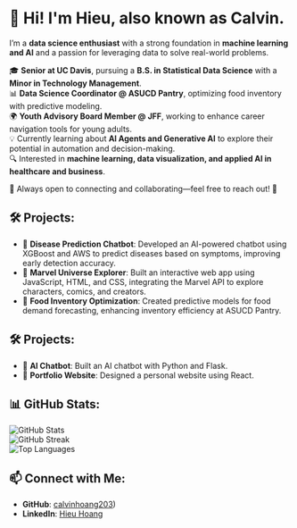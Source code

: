 # 👋 Hi! I'm Hieu, also known as Calvin.

I’m a **data science enthusiast** with a strong foundation in **machine learning and AI** and a passion for leveraging data to solve real-world problems.  

🎓 **Senior at UC Davis**, pursuing a **B.S. in Statistical Data Science** with a **Minor in Technology Management**.  
📊 **Data Science Coordinator @ ASUCD Pantry**, optimizing food inventory with predictive modeling.  
🌍 **Youth Advisory Board Member @ JFF**, working to enhance career navigation tools for young adults.  
💡 Currently learning about **AI Agents and Generative AI** to explore their potential in automation and decision-making.  
🔍 Interested in **machine learning, data visualization, and applied AI in healthcare and business**.  

🌟 Always open to connecting and collaborating—feel free to reach out! 🚀  

## 🛠 Projects:
- 🔹 **Disease Prediction Chatbot**: Developed an AI-powered chatbot using XGBoost and AWS to predict diseases based on symptoms, improving early detection accuracy.  
- 🔹 **Marvel Universe Explorer**: Built an interactive web app using JavaScript, HTML, and CSS, integrating the Marvel API to explore characters, comics, and creators.  
- 🔹 **Food Inventory Optimization**: Created predictive models for food demand forecasting, enhancing inventory efficiency at ASUCD Pantry.  

## 🛠 Projects:
- 🔹 **AI Chatbot**: Built an AI chatbot with Python and Flask.
- 🔹 **Portfolio Website**: Designed a personal website using React.

## 📊 GitHub Stats:
![GitHub Stats](https://github-readme-stats.vercel.app/api?username=calvinhoang203&show_icons=true&theme=dark)  
![GitHub Streak](https://github-readme-streak-stats.herokuapp.com/?user=calvinhoang203&theme=dark)  
![Top Languages](https://github-readme-stats.vercel.app/api/top-langs/?username=calvinhoang203&layout=compact&theme=dark) 

## 📫 Connect with Me:
- **GitHub**: [calvinhoang203](https://github.com/calvinhoang203))
- **LinkedIn**: [Hieu Hoang](https://linkedin.com/in/yourname)
